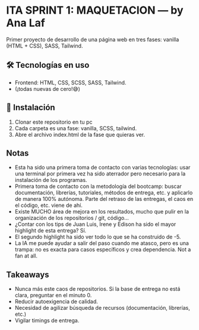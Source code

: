 # ITA SPRINT 1: MAQUETACION — by Ana Laf
Primer proyecto de desarrollo de una página web en tres fases: vanilla (HTML + CSS), SASS, Tailwind.

## 🛠 Tecnologías en uso
- Frontend: HTML, CSS, SCSS, SASS, Tailwind.
- (¡todas nuevas de cero!😅)

## 🚀 Instalación
1. Clonar este repositorio en tu pc
2. Cada carpeta es una fase: vanilla, SCSS, tailwind.
3. Abre el archivo index.html de la fase que quieras ver.

## Notas
- Esta ha sido una primera toma de contacto con varias tecnologías: usar una terminal por primera vez ha sido aterrador pero necesario para la instalación de los programas.
- Primera toma de contacto con la metodología del bootcamp: buscar documentación, librerías, tutoriales, métodos de entrega, etc. y aplicarlo de manera 100% autónoma. Parte del retraso de las entregas, el caos en el código, etc. viene de ahí. 
- Existe MUCHO área de mejora en los resultados, mucho que pulir en la organización de los repositorios / git, código...
- ¿Contar con los tips de Juan Luis, Irene y Edison ha sido el mayor highlight de esta entrega? Sí.
- El segundo highlight ha sido ver todo lo que se ha construido de -5.
- La IA me puede ayudar a salir del paso cuando me atasco, pero es una trampa: no es exacta para casos específicos y crea dependencia. Not a fan at all.


## Takeaways
- Nunca más este caos de repositorios. Si la base de entrega no está clara, preguntar en el minuto 0.
- Reducir autoexigencia de calidad.
- Necesidad de agilizar búsqueda de recursos (documentación, librerías, etc.)
- Vigilar timings de entrega.

